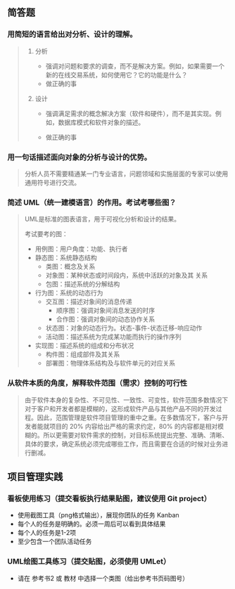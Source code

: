 ## 简答题

### 用简短的语言给出对分析、设计的理解。

> 1. 分析
>
>    - 强调对问题和要求的调查，而不是解决方案。例如，如果需要一个新的在线交易系统，如何使用它？它的功能是什么？
>    - 做正确的事
>
> 2. 设计
>
>    - 强调满足需求的概念解决方案（软件和硬件），而不是其实现。例如，数据库模式和软件对象的描述。
>
>    - 做正确的事



### 用一句话描述面向对象的分析与设计的优势。

> 分析人员不需要精通某一门专业语言，问题领域和实施层面的专家可以使用通用符号进行交流。



### 简述 UML（统一建模语言）的作用。考试考哪些图？

> UML是标准的图表语言，用于可视化分析和设计的结果。
>
> 考试要考的图：
>
> - 用例图：用户角度：功能、执行者
> - 静态图：系统静态结构
>   - 类图：概念及关系
>   - 对象图：某种状态或时间段内，系统中活跃的对象及其 关系
>   - 包图：描述系统的分解结构
> - 行为图：系统的动态行为
>   - 交互图：描述对象间的消息传递
>     - 顺序图：强调对象间消息发送的时序
>     - 合作图：强调对象间的动态协作关系 
>   - 状态图：对象的动态行为。状态-事件-状态迁移-响应动作
>   - 活动图：描述系统为完成某功能而执行的操作序列
> - 实现图：描述系统的组成和分布状况
>   - 构件图：组成部件及其关系
>   - 部署图：物理体系结构及与软件单元的对应关系



### 从软件本质的角度，解释软件范围（需求）控制的可行性

> 由于软件本身的复杂性、不可见性、一致性、可变性，软件范围多数情况下对于客户和开发者都是模糊的，这形成软件产品与其他产品不同的开发过程。因此，范围管理是软件项目管理的重中之重。在多数情况下，客户与开发者能就项目的 20% 内容给出严格的需求约定，80% 的内容都是相对模糊的。所以更需要对软件需求的控制，对目标系统提出完整、准确、清晰、具体的要求，确定系统必须完成哪些工作，而且需要在合适的时候对业务进行删减。



## 项目管理实践

### 看板使用练习（提交看板执行结果贴图，建议使用 Git project）

- 使用截图工具（png格式输出），展现你团队的任务 Kanban
- 每个人的任务是明确的。必须一周后可以看到具体结果
- 每个人的任务是1-2项
- 至少包含一个团队活动任务

### UML绘图工具练习（提交贴图，必须使用 UMLet）

- 请在 参考书2 或 教材 中选择一个类图（给出参考书页码图号）
